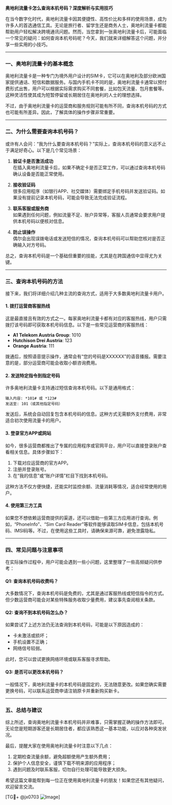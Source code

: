 **奥地利流量卡怎么查询本机号码？深度解析与实用技巧**

在当今数字化时代，奥地利流量卡因其便捷性、高性价比和多样的使用场景，成为许多人的首选通信工具。无论是旅行者、留学生还是商务人士，奥地利流量卡都能帮助用户轻松解决跨境通讯问题。然而，当您拿到一张奥地利流量卡后，可能面临一个常见的疑问：如何查询本机号码呢？今天，我们就来详细解答这个问题，并分享一些实用的小技巧。

---

### **一、奥地利流量卡的基本概念**
奥地利流量卡是一种专门为境外用户设计的SIM卡，它可以在奥地利及部分欧洲国家提供通话、短信和数据服务。与国内手机卡不同的是，奥地利流量卡通常以预付费形式出售，用户可以根据实际需求购买不同套餐，比如包天流量、包月套餐等。这种灵活性使其成为短暂停留或长期居住在奥地利的人士的理想选择。

不过，由于奥地利流量卡的运营商和服务规则可能有所不同，查询本机号码的方式也可能有所差异。因此，了解具体的操作步骤非常重要。

---

### **二、为什么需要查询本机号码？**
或许有人会问：“我为什么要查询本机号码？”实际上，查询本机号码的意义远不止于满足好奇心。以下是几个常见场景：

1. **验证卡是否激活成功**  
   在插入奥地利流量卡后，如果不确定卡是否正常工作，可以通过查询本机号码确认设备是否能正常使用。

2. **接收验证码**  
   很多应用程序（如银行APP、社交媒体）需要绑定手机号码并发送验证码。如果没有提前记录本机号码，可能会导致无法完成验证流程。

3. **联系客服或服务商**  
   如果遇到任何问题，例如流量不足、账户异常等，客服人员通常会要求用户提供本机号码以便核对信息。

4. **防止误操作**  
   偶尔会出现误拨电话或发送短信的情况，查询本机号码可以帮助您核对是否正确输入对方号码。

总之，查询本机号码是一个基础但重要的技能，尤其是在跨国通信中显得尤为关键。

---

### **三、查询本机号码的方法**
接下来，我们将详细介绍几种主流的查询方式，适用于大多数奥地利流量卡用户。

#### **1. 拨打运营商客服热线**
这是最直接且有效的方式之一。每家奥地利流量卡都有对应的客服热线，用户只需拨打该号码即可获取本机号码信息。以下是一些常见运营商的客服热线：
- **A1 Telekom Austria Group**: 1010
- **Hutchison Drei Austria**: 123
- **Orange Austria**: 111

拨通后，按照语音提示操作，通常会有“您的号码是XXXXXX”的语音播报。需要注意的是，部分运营商可能会收取小额咨询费用。

#### **2. 发送特定指令到指定号码**
许多奥地利流量卡支持通过短信查询本机号码。以下是通用格式：
```
输入内容: *101# 或 *123#
发送至: 101（或其他指定号码）
```
发送后，系统会自动回复包含本机号码的信息。这种方式无需额外支付费用，非常适合初次使用流量卡的用户。

#### **3. 登录官方APP或网站**
如今，很多运营商都推出了专属的应用程序或官网平台，用户可以直接登录账户查看相关信息。具体步骤如下：
1. 下载对应运营商的官方APP。
2. 注册并登录账号。
3. 在“我的信息”或“账户详情”栏目下找到本机号码。

这种方法不仅方便快捷，还能实时监控余额、流量消耗等情况，适合经常使用的用户。

#### **4. 使用第三方工具**
如果您不想依赖运营商提供的渠道，还可以借助一些第三方应用进行查询。例如，“PhoneInfo”、“Sim Card Reader”等软件能够读取SIM卡信息，包括本机号码、IMSI码等。不过，在使用这些工具时，请确保来源可靠，避免泄露隐私。

---

### **四、常见问题与注意事项**
在实际操作过程中，用户可能会遇到一些小问题，这里整理了一些高频疑问供参考：

#### **Q1: 查询本机号码收费吗？**
大多数情况下，查询本机号码是免费的，尤其是通过客服热线或短信指令的方式。但少数运营商可能会对某些特殊服务收取少量费用，建议事先查阅相关条款。

#### **Q2: 查询不到本机号码怎么办？**
如果尝试了上述方法仍无法查询到本机号码，可能是以下原因造成的：
- 卡未激活或损坏；
- 手机设置不正确；
- 网络信号较弱。

此时，您可以尝试更换网络环境或联系客服寻求帮助。

#### **Q3: 是否可以更改本机号码？**
一般情况下，奥地利流量卡的本机号码是固定的，无法随意更改。如果您确实需要更换号码，可以联系运营商申请注销原卡并重新购买新卡。

---

### **五、总结与建议**
综上所述，查询奥地利流量卡本机号码并非难事，只需掌握正确的操作方法即可。无论您是短期游客还是长期居住者，都应该熟悉这一基本功能，以应对各种突发状况。

最后，提醒大家在使用奥地利流量卡时注意以下几点：
1. 定期检查流量余额，避免超额使用产生额外费用；
2. 保护个人信息安全，谨慎下载不明来源的应用程序；
3. 遇到问题及时联系客服，切勿自行处理可能导致更大损失。

希望这篇文章能帮到每一位正在使用奥地利流量卡的朋友！如果您还有其他疑问，欢迎留言交流。

[TG💪+ @jx0703 ![Image](https://github.com/user-attachments/assets/dbca1d08-cadb-493c-b0ec-ad6f7a83f270)]